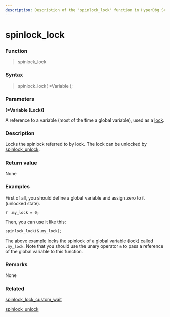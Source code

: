 ```yaml
---
description: Description of the 'spinlock_lock' function in HyperDbg Scripts
---
```


# spinlock\_lock

### Function

> spinlock\_lock

### Syntax

> spinlock\_lock( \*Variable );

### Parameters

**\[\*Variable (Lock)]**

A reference to a variable (most of the time a global variable), used as a [lock](https://en.wikipedia.org/wiki/Spinlock).

### Description

Locks the spinlock referred to by lock. The lock can be unlocked by [spinlock\_unlock](https://docs.hyperdbg.org/commands/scripting-language/functions/spinlocks/spinlock\_unlock).

### Return value

None

### Examples

First of all, you should define a global variable and assign zero to it (unlocked state).

`? .my_lock = 0;`

Then, you can use it like this:

`spinlock_lock(&.my_lock);`

The above example locks the spinlock of a global variable (lock) called `.my_lock`. Note that you should use the unary operator `&` to pass a reference of the global variable to this function.

### Remarks

None

### Related

[spinlock\_lock\_custom\_wait](https://docs.hyperdbg.org/commands/scripting-language/functions/spinlocks/spinlock\_lock\_custom\_wait)

[spinlock\_unlock](https://docs.hyperdbg.org/commands/scripting-language/functions/spinlocks/spinlock\_unlock)
